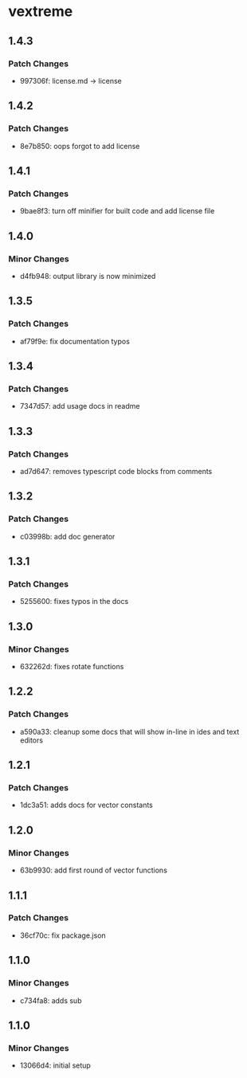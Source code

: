 # vextreme

## 1.4.3

### Patch Changes

- 997306f: license.md -> license

## 1.4.2

### Patch Changes

- 8e7b850: oops forgot to add license

## 1.4.1

### Patch Changes

- 9bae8f3: turn off minifier for built code and add license file

## 1.4.0

### Minor Changes

- d4fb948: output library is now minimized

## 1.3.5

### Patch Changes

- af79f9e: fix documentation typos

## 1.3.4

### Patch Changes

- 7347d57: add usage docs in readme

## 1.3.3

### Patch Changes

- ad7d647: removes typescript code blocks from comments

## 1.3.2

### Patch Changes

- c03998b: add doc generator

## 1.3.1

### Patch Changes

- 5255600: fixes typos in the docs

## 1.3.0

### Minor Changes

- 632262d: fixes rotate functions

## 1.2.2

### Patch Changes

- a590a33: cleanup some docs that will show in-line in ides and text editors

## 1.2.1

### Patch Changes

- 1dc3a51: adds docs for vector constants

## 1.2.0

### Minor Changes

- 63b9930: add first round of vector functions

## 1.1.1

### Patch Changes

- 36cf70c: fix package.json

## 1.1.0

### Minor Changes

- c734fa8: adds sub

## 1.1.0

### Minor Changes

- 13066d4: initial setup

